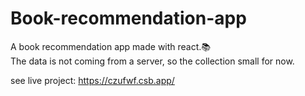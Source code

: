# Book-recommendation-app
  
A book recommendation app made with react.📚  
The data is not coming from a server, so the collection small for now.  
  
see live project: https://czufwf.csb.app/

